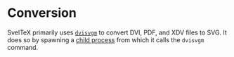 
# Conversion

SvelTeX primarily uses [`dvisvgm`] to convert DVI, PDF, and XDV files to SVG. It
does so by spawning a [child process] from which it calls the `dvisvgm` command.





[`dvisvgm`]: https://dvisvgm.de/
[child process]: https://nodejs.org/api/child_process.html
